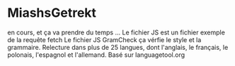 # MiashsGetrekt 
en cours, et ça va prendre du temps ...
Le fichier JS est un fichier exemple de la requête fetch
Le fichier JS GramCheck ça vérfie le style et la grammaire. Relecture dans plus de 25 langues, dont l'anglais, le français, le polonais, l'espagnol et l'allemand. Basé sur languagetool.org
